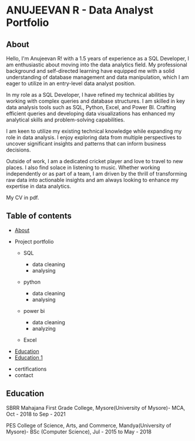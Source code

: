 # ANUJEEVAN R - Data Analyst Portfolio

## About

Hello, I'm Anujeevan R! with a 1.5 years of experience as a SQL Developer, I am enthusiastic about moving into the data analytics field. My professional background and self-directed learning have equipped me with a solid understanding of database management and data manipulation, which I am eager to utilize in an entry-level data analyst position.

In my role as a SQL Developer, I have refined my technical abilities by working with complex queries and database structures. I am skilled in key data analysis tools such as SQL, Python, Excel, and Power BI. Crafting efficient queries and developing data visualizations has enhanced my analytical skills and problem-solving capabilities.

I am keen to utilize my existing technical knowledge while expanding my role in data analysis. I enjoy exploring data from multiple perspectives to uncover significant insights and patterns that can inform business decisions.

Outside of work, I am a dedicated cricket player and love to travel to new places. I also find solace in listening to music. Whether working independently or as part of a team, I am driven by the thrill of transforming raw data into actionable insights and am always looking to enhance my expertise in data analytics.

My CV in pdf.

## Table of contents

- [About](https://github.com/anujeevan-raju/anujeevan-raju/blob/main/README.md#about)
* Project portfolio
  * SQL
  	* data cleaning
     * analysing
       
  * python
     * data cleaning
     * analysing
  * power bi
     * data cleaning
     * analyzing
  * Excel
 
- [Education](https://github.com/anujeevan-raju/anujeevan-raju/main/README.md#education)
- [Education 1](https://github.com/anujeevan-raju/anujeevan-raju/blob/main/README.md#education)
* certifications
* contact
  
## Education
SBRR Mahajana First Grade College, Mysore(University of Mysore)- MCA, Oct - 2018 to Sep - 2021
 
PES College of Science, Arts, and Commerce, Mandya(University of Mysore)- BSc (Computer Science), Jul - 2015 to May - 2018


 


